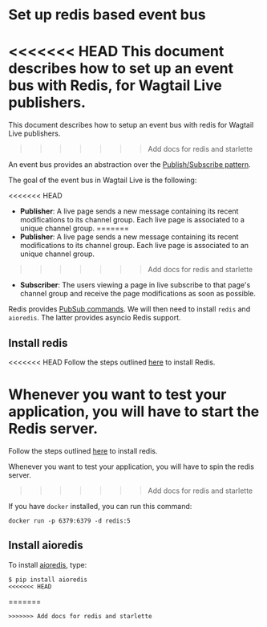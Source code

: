 # Set up redis based event bus

<<<<<<< HEAD
This document describes how to set up an event bus with Redis, for Wagtail Live publishers.
=======
This document describes how to setup an event bus with redis for Wagtail Live publishers.
>>>>>>> Add docs for redis and starlette

An event bus provides an abstraction over the [Publish/Subscribe pattern](https://en.wikipedia.org/wiki/Publish-subscribe_pattern).

The goal of the event bus in Wagtail Live is the following:

<<<<<<< HEAD
- **Publisher**: A live page sends a new message containing its recent modifications to its channel group. Each live page is associated to a unique channel group.
=======
- **Publisher**: A live page sends a new message containing its recent modifications to its channel group. Each live page is associated to an unique channel group.
>>>>>>> Add docs for redis and starlette

- **Subscriber**: The users viewing a page in live subscribe to that page's channel group and receive the page modifications as soon as possible.

Redis provides [PubSub commands](https://redis.io/topics/pubsub).
We will then need to install `redis` and `aioredis`. The latter provides asyncio Redis support.

## Install redis

<<<<<<< HEAD
Follow the steps outlined [here](https://redis.io/topics/quickstart) to install Redis.

Whenever you want to test your application, you will have to start the Redis server.
=======
Follow the steps outlined [here](https://redis.io/topics/quickstart) to install redis.

Whenever you want to test your application, you will have to spin the redis server.
>>>>>>> Add docs for redis and starlette

If you have `docker` installed, you can run this command:
```console
docker run -p 6379:6379 -d redis:5
```

## Install aioredis

To install [aioredis](https://github.com/aio-libs/aioredis-py), type:
```console
$ pip install aioredis
<<<<<<< HEAD
```
=======
```
>>>>>>> Add docs for redis and starlette

